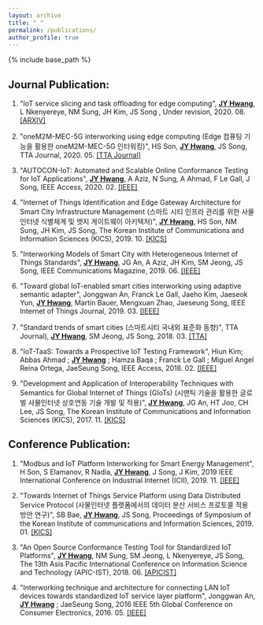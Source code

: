 ```yaml
---
layout: archive
title: " "
permalink: /publications/
author_profile: true
---
```


{% include base_path %}

## Journal Publication:
  1. "IoT service slicing and task offloading for edge computing", <ins>**JY Hwang**</ins>, L Nkenyereye, NM Sung, JH Kim, JS Song , Under revision, 2020. 08. [[ARXIV]](https://arxiv.org/abs/2008.10210)

  2. "oneM2M-MEC-5G interworking using edge computing (Edge 컴퓨팅 기능을 활용한 oneM2M-MEC-5G 인터워킹)", HS Son, <ins>**JY Hwang**</ins>, JS Song, TTA Journal, 2020. 05. [[TTA Journal]](https://www.tta.or.kr/data/reporthosulist_view.jsp?kind_num=1&hosu=189)
  
  3. "AUTOCON-IoT: Automated and Scalable Online Conformance Testing for IoT Applications", <ins>**JY Hwang**</ins>, A Aziz, N Sung, A Ahmad, F Le Gall, J Song, IEEE Access, 2020. 02. [[IEEE]](https://ieeexplore.ieee.org/abstract/document/9016258)  
  
  4. "Internet of Things Identification and Edge Gateway Architecture for Smart City Infrastructure Management (스마트 시티 인프라 관리를 위한 사물인터넷 식별체계 및 엣지 게이트웨이 아키텍처)", <ins>**JY Hwang**</ins>, HS Son, NM Sung, JH Kim, JS Song, The Korean Institute of Communications and Information Sciences (KICS), 2019. 10. [[KICS]](https://www.dbpia.co.kr/journal/articleDetail?nodeId=NODE09221730)  
  
  5. "Interworking Models of Smart City with Heterogeneous Internet of Things Standards", <ins>**JY Hwang**</ins>, JG An, A Aziz, JH Kim, SM Jeong, JS Song, IEEE Communications Magazine, 2019. 06. [[IEEE]](https://ieeexplore.ieee.org/abstract/document/8740798)  
  
  6. "Toward global IoT-enabled smart cities interworking using adaptive semantic adapter", Jonggwan An, Franck Le Gall, Jaeho Kim, Jaeseok Yun, <ins>**JY Hwang**</ins>, Martin Bauer, Mengxuan Zhao, Jaeseung Song, IEEE Internet of Things Journal, 2019. 03. [[IEEE]](https://ieeexplore.ieee.org/abstract/document/8667627)  
  
  7. "Standard trends of smart cities (스마트시티 국내외 표준화 동향)", TTA Journal), <ins>**JY Hwang**</ins>, SM Jeong, JS Song, 2018. 03. [[TTA]](https://www.tta.or.kr/data/reporthosulist_view.jsp?kind_num=1&hosu=176)
  
  8. "IoT-TaaS: Towards a Prospective IoT Testing Framework", Hiun Kim; Abbas Ahmad ; <ins>**JY Hwang**</ins> ; Hamza Baqa ; Franck Le Gall ; Miguel Angel Reina Ortega, JaeSeung Song, IEEE Access, 2018. 02. [[IEEE]](https://ieeexplore.ieee.org/abstract/document/8281514)  
  
  9. "Development and Application of Interoperability Techniques with Semantics for Global Internet of Things (GIoTs) (시맨틱 기술을 활용한 글로벌 사물인터넷 상호연동 기술 개발 및 적용)", <ins>**JY Hwang**</ins>, JG An, HT Joo, CH Lee, JS Song, The Korean Institute of Communications and Information Sciences (KICS), 2017. 11. [[KICS]](http://www.dbpia.co.kr/journal/articleDetail?nodeId=NODE07274688)

## Conference Publication:
   1. "Modbus and IoT Platform Interworking for Smart Energy Management", H Son, S Elamanov, R Nadia, <ins>**JY Hwang**</ins>, J Song, J Kim, 2019 IEEE International Conference on Industrial Internet (ICII), 2019. 11. [[IEEE]](https://ieeexplore.ieee.org/abstract/document/9065020)  
   
   2. "Towards Internet of Things Service Platform using Data Distributed Service Protocol (사물인터넷 플랫폼에서의 데이터 분산 서비스 프로토콜 적용 방안 연구)", SB Bae, <ins>**JY Hwang**</ins>, JS Song, Proceedings of Symposium of the Korean Institute of communications and Information Sciences, 2019. 01. [[KICS]](http://www.dbpia.co.kr/journal/articleDetail?nodeId=NODE08003618)  
  
  3. "An Open Source Conformance Testing Tool for Standardized IoT Platforms", <ins>**JY Hwang**</ins>, NM Sung, SM Jeong, L Nkenyereye, JS Song, The 13th Asis Pacific International Conference on Information Science and Technology (APIC-IST), 2018. 06. [[APICIST]](http://HwangJaeYoung.github.io/files/An_Open_Source_Conformance_Testing_Tool_for_Standardized_IoT_Platforms.pdf)  
  
  4. "Interworking technique and architecture for connecting LAN IoT devices towards standardized IoT service layer platform", Jonggwan An, <ins>**JY Hwang**</ins> ; JaeSeung Song, 2016 IEEE 5th Global Conference on Consumer Electronics, 2016. 05. [[IEEE]](https://ieeexplore.ieee.org/abstract/document/7800513)
